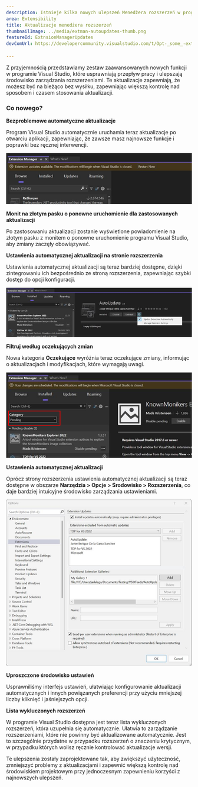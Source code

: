 ```yaml
---
description: Istnieje kilka nowych ulepszeń Menedżera rozszerzeń w programie Visual Studio, które ułatwią zarządzanie rozszerzeniami.
area: Extensibility
title: Aktualizacje menedżera rozszerzeń
thumbnailImage: ../media/extman-autoupdates-thumb.png
featureId: ExtnsionManagerUpdates
devComUrl: https://developercommunity.visualstudio.com/t/Opt-_some_-extensions-in-to-auto-update/1236000

---
```



Z przyjemnością przedstawiamy zestaw zaawansowanych nowych funkcji w programie Visual Studio, które usprawniają przepływ pracy i ulepszają środowisko zarządzania rozszerzeniami. Te aktualizacje zapewniają, że możesz być na bieżąco bez wysiłku, zapewniając większą kontrolę nad sposobem i czasem stosowania aktualizacji.

### Co nowego?

**Bezproblemowe automatyczne aktualizacje**

Program Visual Studio automatycznie uruchamia teraz aktualizacje po otwarciu aplikacji, zapewniając, że zawsze masz najnowsze funkcje i poprawki bez ręcznej interwencji.

![Automatyczne aktualizacje Extman](../media/extman-autoupdates.png)

**Monit na złotym pasku o ponowne uruchomienie dla zastosowanych aktualizacji**

Po zastosowaniu aktualizacji zostanie wyświetlone powiadomienie na złotym pasku z monitem o ponowne uruchomienie programu Visual Studio, aby zmiany zaczęły obowiązywać.

**Ustawienia automatycznej aktualizacji na stronie rozszerzenia**

Ustawienia automatycznej aktualizacji są teraz bardziej dostępne, dzięki zintegrowaniu ich bezpośrednio ze stroną rozszerzenia, zapewniając szybki dostęp do opcji konfiguracji.

![Extman Updatesettings](../media/extman-updatesettings.png)

**Filtruj według oczekujących zmian**

Nowa kategoria **Oczekujące** wyróżnia teraz oczekujące zmiany, informując o aktualizacjach i modyfikacjach, które wymagają uwagi.

![Extman Pending](../media/extman-pending.png)

**Ustawienia automatycznej aktualizacji**

Oprócz strony rozszerzenia ustawienia automatycznej aktualizacji są teraz dostępne w obszarze **Narzędzia > Opcje > Środowisko > Rozszerzenia**, co daje bardziej intuicyjne środowisko zarządzania ustawieniami.

![Extman Options](../media/extman-options.png)

**Uproszczone środowisko ustawień**

Usprawniliśmy interfejs ustawień, ułatwiając konfigurowanie aktualizacji automatycznych i innych powiązanych preferencji przy użyciu mniejszej liczby kliknięć i jaśniejszych opcji.

**Lista wykluczonych rozszerzeń**

W programie Visual Studio dostępna jest teraz lista wykluczonych rozszerzeń, która uzupełnia się automatycznie. Ułatwia to zarządzanie rozszerzeniami, które nie powinny być aktualizowane automatycznie. Jest to szczególnie przydatne w przypadku rozszerzeń o znaczeniu krytycznym, w przypadku których wolisz ręcznie kontrolować aktualizacje wersji.

Te ulepszenia zostały zaprojektowane tak, aby zwiększyć użyteczność, zmniejszyć problemy z aktualizacjami i zapewnić większą kontrolę nad środowiskiem projektowym przy jednoczesnym zapewnieniu korzyści z najnowszych ulepszeń.
